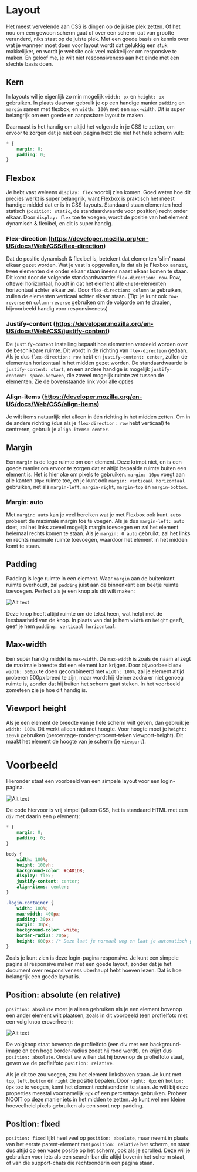 # Layout

Het meest vervelende aan CSS is dingen op de juiste plek zetten. Of het nou om een gewoon scherm gaat of over een scherm dat van grootte veranderd, niks staat op de juiste plek. Met een goede basis en kennis over wat je wanneer moet doen voor layout wordt dat gelukkig een stuk makkelijker, en wordt je website ook veel makkelijker om responsive te maken. En geloof me, je wilt niet responsiveness aan het einde met een slechte basis doen.

## Kern
In layouts wil je eigenlijk zo min mogelijk `width: px` en `height: px` gebruiken. In plaats daarvan gebruik je op een handige manier `padding` en `margin` samen met flexbox, en `width: 100%` met een `max-width`. Dit is super belangrijk om een goede en aanpasbare layout te maken.

Daarnaast is het handig om altijd het volgende in je CSS te zetten, om ervoor te zorgen dat je niet een pagina hebt die niet het hele scherm vult:

```css
* {
    margin: 0;
    padding: 0;
}
```

## Flexbox
Je hebt vast weleens `display: flex` voorbij zien komen. Goed weten hoe dit precies werkt is super belangrijk, want Flexbox is praktisch het meest handige middel dat er is in CSS-layouts. Standaard staan elementen heel statisch (`position: static`, de standaardwaarde voor position) recht onder elkaar. Door `display: flex` toe te voegen, wordt de positie van het element dynamisch & flexibel, en dit is super handig.

### Flex-direction (https://developer.mozilla.org/en-US/docs/Web/CSS/flex-direction)
Dat de positie dynamisch & flexibel is, betekent dat elementen 'slim' naast elkaar gezet worden. Wat je vast is opgevallen, is dat als je Flexbox aanzet, twee elementen die onder elkaar staan ineens naast elkaar komen te staan. Dit komt door de volgende standaardwaarde: `flex-direction: row`. Row, oftewel horizontaal, houdt in dat het element alle `child`-elementen horizontaal achter elkaar zet. Door `flex-direction: column` te gebruiken, zullen de elementen verticaal achter elkaar staan. (Tip: je kunt ook `row-reverse` en `column-reverse` gebruiken om de volgorde om te draaien, bijvoorbeeld handig voor responsiveness)

### Justify-content (https://developer.mozilla.org/en-US/docs/Web/CSS/justify-content)
De `justify-content` instelling bepaalt hoe elementen verdeeld worden over de beschikbare ruimte. Dit wordt in de richting van `flex-direction` gedaan. Als je dus `flex-direction: row` hebt en `justify-content: center`, zullen de elementen horizontaal in het midden gezet worden. De standaardwaarde is `justify-content: start`, en een andere handige is mogelijk `justify-content: space-between`, die zoveel mogelijk ruimte zet tussen de elementen. Zie de bovenstaande link voor alle opties

### Align-items (https://developer.mozilla.org/en-US/docs/Web/CSS/align-items)
Je wilt items natuurlijk niet alleen in één richting in het midden zetten. Om in de andere richting (dus als je `flex-direction: row` hebt verticaal) te centreren, gebruik je `align-items: center`.

## Margin
Een `margin` is de lege ruimte om een element. Deze krimpt niet, en is een goede manier om ervoor te zorgen dat er altijd bepaalde ruimte buiten een element is. Het is hier oke om pixels te gebruiken. `margin: 10px` voegt aan alle kanten `10px` ruimte toe, en je kunt ook `margin: verticaal horizontaal` gebruiken, net als `margin-left`, `margin-right`, `margin-top` en `margin-bottom`.

### Margin: auto
Met `margin: auto` kan je veel bereiken wat je met Flexbox ook kunt. `auto` probeert de maximale margin toe te voegen. Als je dus `margin-left: auto` doet, zal het links zoveel mogelijk margin toevoegen en zal het element helemaal rechts komen te staan. Als je `margin: 0 auto` gebruikt, zal het links en rechts maximale ruimte toevoegen, waardoor het element in het midden komt te staan.

## Padding
Padding is lege ruimte in een element. Waar `margin` aan de buitenkant ruimte overhoudt, zal `padding` juist aan de binnenkant een beetje ruimte toevoegen. Perfect als je een knop als dit wilt maken: 

![Alt text](padding-button.png)

Deze knop heeft altijd ruimte om de tekst heen, wat helpt met de leesbaarheid van de knop. In plaats van dat je hem `width` en `height` geeft, geef je hem `padding: verticaal horizontaal`.

## Max-width
Een super handig middel is `max-width`. De `max-width` is zoals de naam al zegt de maximale breedte dat een element kan krijgen. Door bijvoorbeeld `max-width: 500px` te doen gecombineerd met `width: 100%`, zal je element altijd proberen 500px breed te zijn, maar wordt hij kleiner zodra er niet genoeg ruimte is, zonder dat hij buiten het scherm gaat steken. In het voorbeeld zometeen zie je hoe dit handig is.

## Viewport height
Als je een element de breedte van je hele scherm wilt geven, dan gebruik je `width: 100%`. Dit werkt alleen niet met hoogte. Voor hoogte moet je `height: 100vh` gebruiken (percentage-zonder-procent-teken viewport-height). Dit maakt het element de hoogte van je scherm (je `viewport`).

# Voorbeeld
Hieronder staat een voorbeeld van een simpele layout voor een login-pagina.

![Alt text](responsive-login.png)

De code hiervoor is vrij simpel (alleen CSS, het is standaard HTML met een `div` met daarin een `p` element):

```css
* {
    margin: 0;
    padding: 0;
}

body {
    width: 100%;
    height: 100vh;
    background-color: #C4D1D8;
    display: flex;
    justify-content: center;
    align-items: center;
}

.login-container {
    width: 100%;
    max-width: 400px;
    padding: 30px;
    margin: 30px;
    background-color: white;
    border-radius: 20px;
    height: 600px; /* Deze laat je normaal weg en laat je automatisch gevuld worden door de inhoud (dynamisch dus) */
}
```

Zoals je kunt zien is deze login-pagina responsive. Je kunt een simpele pagina al responsive maken met een goede layout, zonder dat je het document over responsiveness uberhaupt hebt hoeven lezen. Dat is hoe belangrijk een goede layout is.

## Position: absolute (en relative)
`position: absolute` moet je alleen gebruiken als je een element bovenop een ander element wilt plaatsen, zoals in dit voorbeeld (een profielfoto met een volg knop eroverheen):

![Alt text](absolute.png)

De volgknop staat bovenop de profielfoto (een div met een background-image en een hoge border-radius zodat hij rond wordt), en krijgt dus `position: absolute`. Omdat we willen dat hij bovenop de profielfoto staat, geven we de profielfoto `position: relative`. 

Als je dit toe zou voegen, zou het element linksboven staan. Je kunt met `top`, `left`, `bottom` en `right` de positie bepalen. Door `right: 0px` en `bottom: 0px` toe te voegen, komt het element rechtsonderin te staan. Je wilt bij deze properties meestal voornamelijk `0px` of een percentage gebruiken. Probeer NOOIT op deze manier iets in het midden te zetten. Je kunt wel een kleine hoeveelheid pixels gebruiken als een soort nep-padding.

## Position: fixed
`position: fixed` lijkt heel veel op `position: absolute`, maar neemt in plaats van het eerste parent-element met `position: relative` het scherm, en staat dus altijd op een vaste positie op het scherm, ook als je scrolled. Deze wil je gebruiken voor iets als een search-bar die altijd bovenin het scherm staat, of van die support-chats die rechtsonderin een pagina staan.